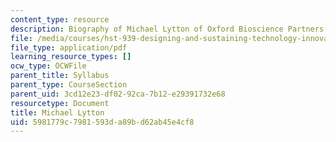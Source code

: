 ```yaml
---
content_type: resource
description: Biography of Michael Lytton of Oxford Bioscience Partners.
file: /media/courses/hst-939-designing-and-sustaining-technology-innovation-for-global-health-practice-spring-2008/5981779c7981593da89bd62ab45e4cf8_michael_bio.pdf
file_type: application/pdf
learning_resource_types: []
ocw_type: OCWFile
parent_title: Syllabus
parent_type: CourseSection
parent_uid: 3cd12e23-df02-92ca-7b12-e29391732e68
resourcetype: Document
title: Michael Lytton
uid: 5981779c-7981-593d-a89b-d62ab45e4cf8
---
```

